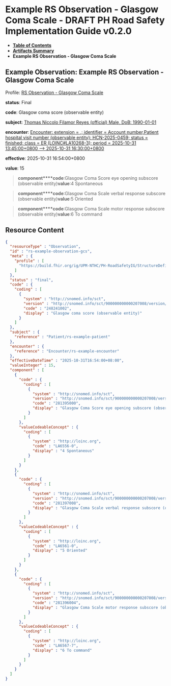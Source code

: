 # Example RS Observation - Glasgow Coma Scale - DRAFT PH Road Safety Implementation Guide v0.2.0

* [**Table of Contents**](toc.md)
* [**Artifacts Summary**](artifacts.md)
* **Example RS Observation - Glasgow Coma Scale**

## Example Observation: Example RS Observation - Glasgow Coma Scale

Profile: [RS Observation - Glasgow Coma Scale](StructureDefinition-rs-observation-gcs.md)

**status**: Final

**code**: Glasgow coma score (observable entity)

**subject**: [Thomas Niccolo Filamor Reyes (official) Male, DoB: 1990-01-01](Patient-rs-example-patient.md)

**encounter**: [Encounter: extension = ,; identifier = Account number,Patient hospital visit number (observable entity): HCN-2025-0459; status = finished; class = ER (LOINC#LA10268-3); period = 2025-10-31 13:45:00+0800 --> 2025-10-31 16:30:00+0800](Encounter-rs-example-encounter.md)

**effective**: 2025-10-31 16:54:00+0800

**value**: 15

> **component****code**:Glasgow Coma Score eye opening subscore (observable entity)**value**:4 Spontaneous

> **component****code**:Glasgow Coma Scale verbal response subscore (observable entity)**value**:5 Oriented

> **component****code**:Glasgow Coma Scale motor response subscore (observable entity)**value**:6 To command



## Resource Content

```json
{
  "resourceType" : "Observation",
  "id" : "rs-example-observation-gcs",
  "meta" : {
    "profile" : [
      "https://build.fhir.org/ig/UPM-NTHC/PH-RoadSafetyIG/StructureDefinition/rs-observation-gcs"
    ]
  },
  "status" : "final",
  "code" : {
    "coding" : [
      {
        "system" : "http://snomed.info/sct",
        "version" : "http://snomed.info/sct/900000000000207008/version/20241001",
        "code" : "248241002",
        "display" : "Glasgow coma score (observable entity)"
      }
    ]
  },
  "subject" : {
    "reference" : "Patient/rs-example-patient"
  },
  "encounter" : {
    "reference" : "Encounter/rs-example-encounter"
  },
  "effectiveDateTime" : "2025-10-31T16:54:00+08:00",
  "valueInteger" : 15,
  "component" : [
    {
      "code" : {
        "coding" : [
          {
            "system" : "http://snomed.info/sct",
            "version" : "http://snomed.info/sct/900000000000207008/version/20241001",
            "code" : "281395000",
            "display" : "Glasgow Coma Score eye opening subscore (observable entity)"
          }
        ]
      },
      "valueCodeableConcept" : {
        "coding" : [
          {
            "system" : "http://loinc.org",
            "code" : "LA6556-0",
            "display" : "4 Spontaneous"
          }
        ]
      }
    },
    {
      "code" : {
        "coding" : [
          {
            "system" : "http://snomed.info/sct",
            "version" : "http://snomed.info/sct/900000000000207008/version/20241001",
            "code" : "281397008",
            "display" : "Glasgow Coma Scale verbal response subscore (observable entity)"
          }
        ]
      },
      "valueCodeableConcept" : {
        "coding" : [
          {
            "system" : "http://loinc.org",
            "code" : "LA6561-0",
            "display" : "5 Oriented"
          }
        ]
      }
    },
    {
      "code" : {
        "coding" : [
          {
            "system" : "http://snomed.info/sct",
            "version" : "http://snomed.info/sct/900000000000207008/version/20241001",
            "code" : "281396004",
            "display" : "Glasgow Coma Scale motor response subscore (observable entity)"
          }
        ]
      },
      "valueCodeableConcept" : {
        "coding" : [
          {
            "system" : "http://loinc.org",
            "code" : "LA6567-7",
            "display" : "6 To command"
          }
        ]
      }
    }
  ]
}

```
